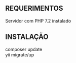 REQUERIMENTOS
------------

Servidor com PHP 7.2 instalado


INSTALAÇÃO
------------
composer update <br />
yii migrate/up
